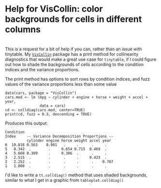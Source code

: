 # Help for VisCollin: color backgrounds for cells in different columns
#

This is a request for a bit of help if you can, rather than an issue with tinytable.
My [`VisCollin`]() package has a print method for collinearity diagnostics that would make a great use case
for `tinytable`, if I could figure out how to shade the backgrounds of cells according to the 
condition indices and the variance proportions.

The print method has options to sort rows by condition indices, and fuzz values of the variance proportions
less than some value

```
data(cars, package = "VisCollin")
cars.mod <- lm (mpg ~ cylinder + engine + horse + weight + accel + year,
                data = cars)
cd <- colldiag(cars.mod, center=TRUE)
print(cd, fuzz = 0.3, descending = TRUE)
```

Produces this output:

```
Condition
Index	  -- Variance Decomposition Proportions --
          cylinder engine horse weight accel year 
6  10.818 0.563    0.981   .     .      .     .   
5   8.342  .        .     0.654 0.715  0.469  .   
4   5.660 0.309     .     0.306  .      .     .   
3   2.515  .        .      .     .     0.423  .   
2   2.252  .        .      .     .      .    0.787
1   1.000  .        .      .     .      .     .  
```

I'd like to write a `tt.colldiag()` method that uses shaded backgrounds, similar to what I get in a graphic from `tableplot.colldiag()`




